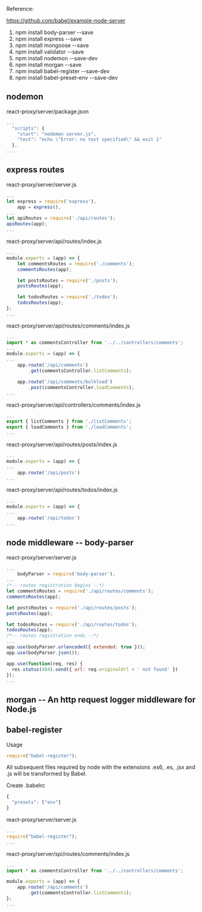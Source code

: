 <!-- server/READ.me -->

Reference:

https://github.com/babel/example-node-server

1. npm install body-parser --save
1. npm install express --save
1. npm install mongoose --save
1. npm install validator --save
1. npm install nodemon --save-dev
1. npm install morgan --save 
1. npm install babel-register --save-dev
1. npm install babel-preset-env --save-dev		

## nodemon

react-proxy/server/package.json

```javascript
...
  "scripts": {
    "start": "nodemon server.js",
    "test": "echo \"Error: no test specified\" && exit 1"
  },
...
```

## express routes

react-proxy/server/server.js

```javascript
...
let express = require('express'),
    app = express(),
...
let apiRoutes = require('./api/routes');
apiRoutes(app);
...
```

react-proxy/server/api/routes/index.js
```javascript
...
module.exports = (app) => {
    let commentsRoutes = require('./comments');
    commentsRoutes(app);

    let postsRoutes = require('./posts');
    postsRoutes(app);

    let todosRoutes = require('./todos');
    todosRoutes(app);
};
...
```

react-proxy/server/api/routes/comments/index.js

```javascript
...
import * as commentsController from '../../controllers/comments';
...
module.exports = (app) => {
...
    app.route('/api/comments')
        .get(commentsController.listComments);

    app.route('/api/comments/bulkload')
        .post(commentsController.loadComments);
...
```

react-proxy/server/api/controllers/comments/index.js

```javascript
...
export { listComments } from './listComments';
export { loadComments } from './loadComments';
...
```

react-proxy/server/api/routes/posts/index.js

```javascript
...
module.exports = (app) => {
...
    app.route('/api/posts')
...
```

react-proxy/server/api/routes/todos/index.js

```javascript
...
module.exports = (app) => {
...
    app.route('/api/todos')
...
```

## node middleware -- body-parser

react-proxy/server/server.js

```javascript
...
    bodyParser = require('body-parser'),
...
/*-- routes registration begins --*/
let commentsRoutes = require('./api/routes/comments');
commentsRoutes(app);

let postsRoutes = require('./api/routes/posts');
postsRoutes(app);

let todosRoutes = require('./api/routes/todos');
todosRoutes(app);
/*-- routes registration ends --*/
...
app.use(bodyParser.urlencoded({ extended: true }));
app.use(bodyParser.json());

app.use(function(req, res) {
  res.status(404).send({ url: req.originalUrl + ' not found' })
});
...
```

## morgan -- An http request logger middleware for Node.js

## babel-register

Usage
```javascript
require("babel-register");
```
All subsequent files required by node with the extensions .es6, .es, .jsx and .js will be transformed by Babel.

Create .babelrc
```javascript
{
  "presets": ["env"]
}
```

react-proxy/server/server.js

```javascript
...
require("babel-register");
...
```

react-proxy/server/spi/routes/comments/index.js

```javascript
...
import * as commentsController from '../../controllers/comments';

module.exports = (app) => {
    app.route('/api/comments')
        .get(commentsController.listComments);
};
...
```

